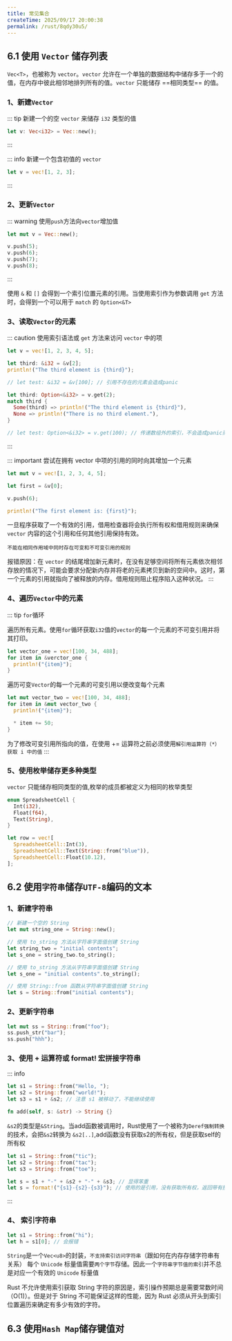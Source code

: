 ```yaml
---
title: 常见集合
createTime: 2025/09/17 20:00:38
permalink: /rust/8qdy30u5/
---
```


## 6.1 使用 `Vector` 储存列表

`Vec<T>`，也被称为 `vector`。`vector` 允许在一个单独的数据结构中储存多于一个的值，在内存中彼此相邻地排列所有的值。`vector` 只能储存 ==相同类型== 的值。

### 1、新建`Vector`
::: tip 新建一个的空 `vector` 来储存 `i32` 类型的值

```rust
let v: Vec<i32> = Vec::new();
```

:::

::: info 新建一个包含初值的 `vector`

```rust
let v = vec![1, 2, 3];
```

:::

### 2、更新`Vector`
::: warning 使用`push`方法向`vector`增加值

```rust
let mut v = Vec::new();

v.push(5);
v.push(6);
v.push(7);
v.push(8);

```

:::

使用 `&` 和 `[]` 会得到一个索引位置元素的引用。当使用索引作为参数调用 `get` 方法时，会得到一个可以用于 `match` 的 `Option<&T>`

### 3、读取`Vector`的元素

::: caution 使用索引语法或 `get` 方法来访问 `vector` 中的项

```rust
let v = vec![1, 2, 3, 4, 5];

let third: &i32 = &v[2];
println!("The third element is {third}");

// let test: &i32 = &v[100]; // 引用不存在的元素会造成panic

let third: Option<&i32> = v.get(2);
match third {
  Some(third) => println!("The third element is {third}"),
  None => println!("There is no third element."),
}

// let test: Option<&i32> = v.get(100); // 传递数组外的索引，不会造成panic而是返回None

```

:::

::: important 尝试在拥有 vector 中项的引用的同时向其增加一个元素
```rust
let mut v = vec![1, 2, 3, 4, 5];

let first = &v[0];

v.push(6);

println!("The first element is: {first}");

```
一旦程序获取了一个有效的引用，借用检查器将会执行所有权和借用规则来确保 `vector` 内容的这个引用和任何其他引用保持有效。

`不能在相同作用域中同时存在可变和不可变引用的规则`

报错原因：在 `vector` 的结尾增加新元素时，在没有足够空间将所有元素依次相邻存放的情况下，可能会要求分配新内存并将老的元素拷贝到新的空间中。这时，第一个元素的引用就指向了被释放的内存。借用规则阻止程序陷入这种状况。
:::

### 4、遍历`Vector`中的元素

::: tip `for`循环

遍历所有元素。使用`for`循环获取`i32`值的`vector`的每一个元素的不可变引用并将其打印。

```rust
let vector_one = vec![100, 34, 488];
for item in &verctor_one {
  println!("{item}");
}
```
遍历可变`Vector`的每一个元素的可变引用以便改变每个元素
```rust
let mut vector_two = vec![100, 34, 488];
for item in &mut vector_two {
  println!("{item}");

  * item += 50;
}
```
为了修改可变引用所指向的值，在使用 += 运算符之前必须使用`解引用运算符（*）获取 i 中的值`
:::

### 5、使用枚举储存更多种类型

`vector` 只能储存相同类型的值,枚举的成员都被定义为相同的枚举类型
```rust
enum SpreadsheetCell {
  Int(i32),
  Float(f64),
  Text(String),
}

let row = vec![
  SpreadsheetCell::Int(3),
  SpreadsheetCell::Text(String::from("blue")),
  SpreadsheetCell::Float(10.12),
];

```

## 6.2 使用`字符串`储存`UTF-8`编码的文本

### 1、新建字符串

```rust
// 新建一个空的 String
let mut string_one = String::new();

// 使用 to_string 方法从字符串字面值创建 String
let string_two = "initial contents";
let s_one = string_two.to_string(); 

// 使用 to_string 方法从字符串字面值创建 String
let s_one = "initial contents".to_string(); 

// 使用 String::from 函数从字符串字面值创建 String
let s = String::from("initial contents");

```

### 2、更新字符串

```rust
let mut ss = String::from("foo");
ss.push_str("bar");
ss.push("hhh");
```

### 3、使用 + 运算符或 format! 宏拼接字符串

::: info
```rust
let s1 = String::from("Hello, ");
let s2 = String::from("world!");
let s3 = s1 + &s2; // 注意 s1 被移动了，不能继续使用

fn add(self, s: &str) -> String {}

```
`&s2`的类型是`&String`。当add函数被调用时，Rust使用了一个被称为`Deref强制转换`的技术，会把`&s2`转换为 `&s2[..]`,add函数没有获取s2的所有权，但是获取self的所有权

```rust
let s1 = String::from("tic");
let s2 = String::from("tac");
let s3 = String::from("toe");

let s = s1 + "-" + &s2 + "-" + &s3; // 显得笨重
let s = format!("{s1}-{s2}-{s3}"); // 使用的是引用，没有获取所有权，返回带有接过内容的String

```
:::

### 4、 索引字符串
```rust
let s1 = String::from("hi");
let h = s1[0]; // 会报错

```

`String`是一个`Vec<u8>`的封装，`不支持索引访问字符串`（跟如何在内存存储字符串有关系）
每个 `Unicode` 标量值需要`两个字节`存储。因此一个`字符串字节值的索引`并不总是对应一个有效的 `Unicode` 标量值

Rust 不允许使用索引获取 String 字符的原因是，索引操作预期总是需要常数时间（O(1)）。但是对于 String 不可能保证这样的性能，因为 Rust 必须从开头到索引位置遍历来确定有多少有效的字符。
## 6.3 使用`Hash Map`储存键值对